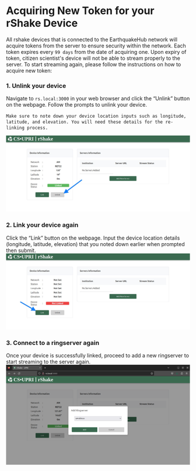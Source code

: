 Acquiring New Token for your rShake Device
=====================
All rshake devices that is connected to the EarthquakeHub network will acquire tokens from the server to ensure security within the network. Each token expires every `99 days` from the date of acquiring one. Upon expiry of token, citizen scientist's device will not be able to stream properly to the server. To start streaming again, please follow the instructions on how to acquire new token: 
### 1. Unlink your device
   Navigate to `rs.local:3000` in your web browser and click the “Unlink” button on the webpage. Follow the prompts to unlink your device. 
   ```{note}
   Make sure to note down your device location inputs such as longitude, latitude, and elevation. You will need these details for the re-linking process.
   ```
   ![image](_build/html/assets/acquiring-new-token/8.1.png)
### 2. Link your device again
   Click the “Link” button on the webpage. Input the device location details (longitude, latitude, elevation) that you noted down earlier when prompted then submit.
   ![image](_build/html/assets/acquiring-new-token/8.2.png)
### 3. Connect to a ringserver again
   Once your device is successfully linked, proceed to add a new ringserver to start streaming to the server again.
   ![image](_build/html/assets/acquiring-new-token/8.3.png)